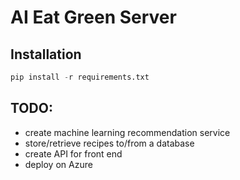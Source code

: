# AI Eat Green Server

## Installation

```python
pip install -r requirements.txt
```

## TODO:
- create machine learning recommendation service
- store/retrieve recipes to/from a database
- create API for front end 
- deploy on Azure
